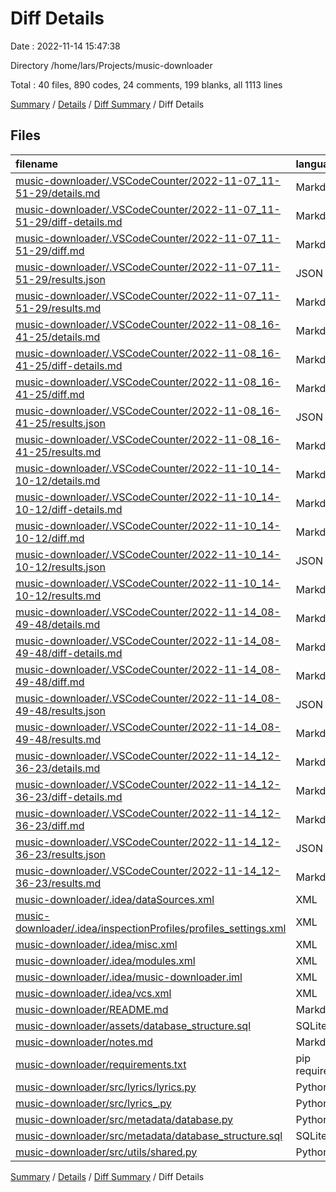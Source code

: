 # Diff Details

Date : 2022-11-14 15:47:38

Directory /home/lars/Projects/music-downloader

Total : 40 files,  890 codes, 24 comments, 199 blanks, all 1113 lines

[Summary](results.md) / [Details](details.md) / [Diff Summary](diff.md) / Diff Details

## Files
| filename | language | code | comment | blank | total |
| :--- | :--- | ---: | ---: | ---: | ---: |
| [music-downloader/.VSCodeCounter/2022-11-07_11-51-29/details.md](/music-downloader/.VSCodeCounter/2022-11-07_11-51-29/details.md) | Markdown | 37 | 0 | 6 | 43 |
| [music-downloader/.VSCodeCounter/2022-11-07_11-51-29/diff-details.md](/music-downloader/.VSCodeCounter/2022-11-07_11-51-29/diff-details.md) | Markdown | 25 | 0 | 6 | 31 |
| [music-downloader/.VSCodeCounter/2022-11-07_11-51-29/diff.md](/music-downloader/.VSCodeCounter/2022-11-07_11-51-29/diff.md) | Markdown | 22 | 0 | 7 | 29 |
| [music-downloader/.VSCodeCounter/2022-11-07_11-51-29/results.json](/music-downloader/.VSCodeCounter/2022-11-07_11-51-29/results.json) | JSON | 1 | 0 | 0 | 1 |
| [music-downloader/.VSCodeCounter/2022-11-07_11-51-29/results.md](/music-downloader/.VSCodeCounter/2022-11-07_11-51-29/results.md) | Markdown | 26 | 0 | 7 | 33 |
| [music-downloader/.VSCodeCounter/2022-11-08_16-41-25/details.md](/music-downloader/.VSCodeCounter/2022-11-08_16-41-25/details.md) | Markdown | 43 | 0 | 6 | 49 |
| [music-downloader/.VSCodeCounter/2022-11-08_16-41-25/diff-details.md](/music-downloader/.VSCodeCounter/2022-11-08_16-41-25/diff-details.md) | Markdown | 25 | 0 | 6 | 31 |
| [music-downloader/.VSCodeCounter/2022-11-08_16-41-25/diff.md](/music-downloader/.VSCodeCounter/2022-11-08_16-41-25/diff.md) | Markdown | 21 | 0 | 7 | 28 |
| [music-downloader/.VSCodeCounter/2022-11-08_16-41-25/results.json](/music-downloader/.VSCodeCounter/2022-11-08_16-41-25/results.json) | JSON | 1 | 0 | 0 | 1 |
| [music-downloader/.VSCodeCounter/2022-11-08_16-41-25/results.md](/music-downloader/.VSCodeCounter/2022-11-08_16-41-25/results.md) | Markdown | 28 | 0 | 7 | 35 |
| [music-downloader/.VSCodeCounter/2022-11-10_14-10-12/details.md](/music-downloader/.VSCodeCounter/2022-11-10_14-10-12/details.md) | Markdown | 52 | 0 | 6 | 58 |
| [music-downloader/.VSCodeCounter/2022-11-10_14-10-12/diff-details.md](/music-downloader/.VSCodeCounter/2022-11-10_14-10-12/diff-details.md) | Markdown | 30 | 0 | 6 | 36 |
| [music-downloader/.VSCodeCounter/2022-11-10_14-10-12/diff.md](/music-downloader/.VSCodeCounter/2022-11-10_14-10-12/diff.md) | Markdown | 26 | 0 | 7 | 33 |
| [music-downloader/.VSCodeCounter/2022-11-10_14-10-12/results.json](/music-downloader/.VSCodeCounter/2022-11-10_14-10-12/results.json) | JSON | 1 | 0 | 0 | 1 |
| [music-downloader/.VSCodeCounter/2022-11-10_14-10-12/results.md](/music-downloader/.VSCodeCounter/2022-11-10_14-10-12/results.md) | Markdown | 31 | 0 | 7 | 38 |
| [music-downloader/.VSCodeCounter/2022-11-14_08-49-48/details.md](/music-downloader/.VSCodeCounter/2022-11-14_08-49-48/details.md) | Markdown | 64 | 0 | 6 | 70 |
| [music-downloader/.VSCodeCounter/2022-11-14_08-49-48/diff-details.md](/music-downloader/.VSCodeCounter/2022-11-14_08-49-48/diff-details.md) | Markdown | 42 | 0 | 6 | 48 |
| [music-downloader/.VSCodeCounter/2022-11-14_08-49-48/diff.md](/music-downloader/.VSCodeCounter/2022-11-14_08-49-48/diff.md) | Markdown | 26 | 0 | 7 | 33 |
| [music-downloader/.VSCodeCounter/2022-11-14_08-49-48/results.json](/music-downloader/.VSCodeCounter/2022-11-14_08-49-48/results.json) | JSON | 1 | 0 | 0 | 1 |
| [music-downloader/.VSCodeCounter/2022-11-14_08-49-48/results.md](/music-downloader/.VSCodeCounter/2022-11-14_08-49-48/results.md) | Markdown | 33 | 0 | 7 | 40 |
| [music-downloader/.VSCodeCounter/2022-11-14_12-36-23/details.md](/music-downloader/.VSCodeCounter/2022-11-14_12-36-23/details.md) | Markdown | 34 | 0 | 6 | 40 |
| [music-downloader/.VSCodeCounter/2022-11-14_12-36-23/diff-details.md](/music-downloader/.VSCodeCounter/2022-11-14_12-36-23/diff-details.md) | Markdown | 40 | 0 | 6 | 46 |
| [music-downloader/.VSCodeCounter/2022-11-14_12-36-23/diff.md](/music-downloader/.VSCodeCounter/2022-11-14_12-36-23/diff.md) | Markdown | 28 | 0 | 7 | 35 |
| [music-downloader/.VSCodeCounter/2022-11-14_12-36-23/results.json](/music-downloader/.VSCodeCounter/2022-11-14_12-36-23/results.json) | JSON | 1 | 0 | 0 | 1 |
| [music-downloader/.VSCodeCounter/2022-11-14_12-36-23/results.md](/music-downloader/.VSCodeCounter/2022-11-14_12-36-23/results.md) | Markdown | 20 | 0 | 7 | 27 |
| [music-downloader/.idea/dataSources.xml](/music-downloader/.idea/dataSources.xml) | XML | 12 | 0 | 0 | 12 |
| [music-downloader/.idea/inspectionProfiles/profiles_settings.xml](/music-downloader/.idea/inspectionProfiles/profiles_settings.xml) | XML | 6 | 0 | 0 | 6 |
| [music-downloader/.idea/misc.xml](/music-downloader/.idea/misc.xml) | XML | 4 | 0 | 0 | 4 |
| [music-downloader/.idea/modules.xml](/music-downloader/.idea/modules.xml) | XML | 9 | 0 | 0 | 9 |
| [music-downloader/.idea/music-downloader.iml](/music-downloader/.idea/music-downloader.iml) | XML | 11 | 0 | 0 | 11 |
| [music-downloader/.idea/vcs.xml](/music-downloader/.idea/vcs.xml) | XML | 6 | 0 | 0 | 6 |
| [music-downloader/README.md](/music-downloader/README.md) | Markdown | 102 | 0 | 36 | 138 |
| [music-downloader/assets/database_structure.sql](/music-downloader/assets/database_structure.sql) | SQLite | 52 | 0 | 6 | 58 |
| [music-downloader/notes.md](/music-downloader/notes.md) | Markdown | 13 | 0 | 2 | 15 |
| [music-downloader/requirements.txt](/music-downloader/requirements.txt) | pip requirements | 8 | 0 | 0 | 8 |
| [music-downloader/src/lyrics/lyrics.py](/music-downloader/src/lyrics/lyrics.py) | Python | 48 | 19 | 26 | 93 |
| [music-downloader/src/lyrics_.py](/music-downloader/src/lyrics_.py) | Python | 5 | 0 | 3 | 8 |
| [music-downloader/src/metadata/database.py](/music-downloader/src/metadata/database.py) | Python | 6 | 5 | 2 | 13 |
| [music-downloader/src/metadata/database_structure.sql](/music-downloader/src/metadata/database_structure.sql) | SQLite | -51 | 0 | -6 | -57 |
| [music-downloader/src/utils/shared.py](/music-downloader/src/utils/shared.py) | Python | 1 | 0 | 0 | 1 |

[Summary](results.md) / [Details](details.md) / [Diff Summary](diff.md) / Diff Details